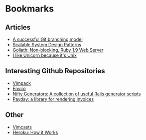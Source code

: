 Bookmarks
=========

Articles
--------
* [A successful Git branching model](http://nvie.com/posts/a-successful-git-branching-model/)
* [Scalable System Design Patterns](http://horicky.blogspot.com/2010/10/scalable-system-design-patterns.html)
* [Goliath: Non-blocking, Ruby 1.9 Web Server](http://www.igvita.com/2011/03/08/goliath-non-blocking-ruby-19-web-server/)
* [I like Unicorn because it's Unix](http://tomayko.com/writings/unicorn-is-unix)

Interesting Github Repositories
-------------------------------
* [Vimpack](https://github.com/bramswenson/vimpack)
* [Enviro](https://github.com/bramswenson/enviro)
* [Nifty Generators: A collection of useful Rails generator scripts](https://github.com/ryanb/nifty-generators)
* [Payday: a library for rendering invoices](https://github.com/commondream/payday)

Other
-----
* [Vimcasts](http://vimcasts.org/)
* [Heroku: How it Works](http://heroku.com/how/dynos)

